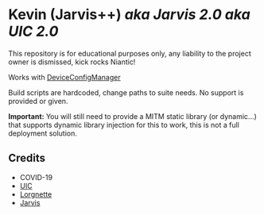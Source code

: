 # Kevin (Jarvis++) _aka Jarvis 2.0 aka UIC 2.0_  

This repository is for educational purposes only, any liability to the project owner is dismissed, kick rocks Niantic!  

Works with [DeviceConfigManager](https://github.com/versx/DeviceConfigManager)  

Build scripts are hardcoded, change paths to suite needs. No support is provided or given.  

**Important:** You will still need to provide a MITM static library (or dynamic...) that supports dynamic library injection for this to work, this is not a full deployment solution.  

## Credits  
- COVID-19
- [UIC](https://github.com/RealDeviceMap/RealDeviceMap-UIControl)  
- [Lorgnette](https://gitlab.com/mzsmakr/Lorgnette)  
- [Jarvis](https://gitlab.com/dergel/jarvis)  
